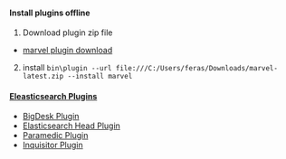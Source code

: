 #### Install plugins offline
1. Download plugin zip file
  * [marvel plugin download](http://download.elasticsearch.org/elasticsearch/marvel/marvel-latest.zip)
2. install `bin\plugin --url file:///C:/Users/feras/Downloads/marvel-latest.zip --install marvel`

#### [Eleasticsearch Plugins](http://www.elastic.co/guide/en/elasticsearch/reference/current/modules-plugins.html)
* [BigDesk Plugin](https://github.com/lukas-vlcek/bigdesk)
* [Elasticsearch Head Plugin](https://github.com/mobz/elasticsearch-head)
* [Paramedic Plugin](https://github.com/karmi/elasticsearch-paramedic)
* [Inquisitor Plugin](https://github.com/polyfractal/elasticsearch-inquisitor)
